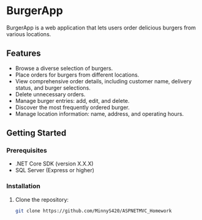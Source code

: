 # BurgerApp

BurgerApp is a web application that lets users order delicious burgers from various locations.

## Features

- Browse a diverse selection of burgers.
- Place orders for burgers from different locations.
- View comprehensive order details, including customer name, delivery status, and burger selections.
- Delete unnecessary orders.
- Manage burger entries: add, edit, and delete.
- Discover the most frequently ordered burger.
- Manage location information: name, address, and operating hours.

## Getting Started

### Prerequisites

- .NET Core SDK (version X.X.X)
- SQL Server (Express or higher)

### Installation

1. Clone the repository:

   ```sh
   git clone https://github.com/MinnyS420/ASPNETMVC_Homework

